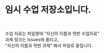 # 임시 수업 저장소입니다.
<br>

수업 자료는 파일명에 "자신의 이름과 학번 수업자료" <br>
과제 링크는 Issues에 올리고,<br>
"자신의 이름과 학번 과제" 해서 파일로 올립니다. <br>


